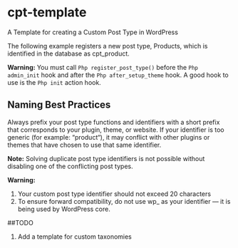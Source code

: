# cpt-template
A Template for creating a Custom Post Type in WordPress

The following example registers a new post type, Products, which is identified in the database as cpt_product.

**Warning:** You must call ```Php register_post_type()``` before the ```Php admin_init``` hook and after the ```Php after_setup_theme``` hook. A good hook to use is the ```Php init``` action hook.

## Naming Best Practices

Always prefix your post type functions and identifiers with a short prefix that corresponds to your plugin, theme, or website. If your identifier is too generic (for example: “product“), it may conflict with other plugins or themes that have chosen to use that same identifier.

**Note:** Solving duplicate post type identifiers is not possible without disabling one of the conflicting post types.


**Warning:** 

1. Your custom post type identifier should not exceed 20 characters
1. To ensure forward compatibility, do not use wp_ as your identifier — it is being used by WordPress core.

##TODO 

1. Add a template for custom taxonomies
